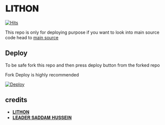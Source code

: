 # 𝐋𝐈𝐓𝐇𝐎𝐍
[![Hits](https://hits.seeyoufarm.com/api/count/incr/badge.svg?url=https%3A%2F%2Fgithub.com%2Ftgcatub%2Fnekopack&count_bg=%2379C83D&title_bg=%23555555&icon=&icon_color=%23E7E7E7&title=hits&edge_flat=false)](https://github.com/letonn/lite)

This repo is only for deploying purpose if you want to look into main source code head to [main source](https://github.com/letonn/LltHoN1) 

## Deploy

To be safe fork this repo and then press deploy button from the forked repo 

Fork Deploy is highly recommended

[![Deploy](https://www.herokucdn.com/deploy/button.svg)](https://heroku.com/deploy)

## credits
   - [𝐋𝐈𝐓𝐇𝐎𝐍](https://t.me/A1DIIU)
   - [𝐋𝐄𝐀𝐃𝐄𝐑 𝐒𝐀𝐃𝐃𝐀𝐌 𝐇𝐔𝐒𝐒𝐄𝐈𝐍](https://t.me/S_1_02)
